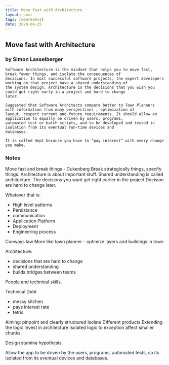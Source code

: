 ```yaml
---
title: Move fast with Architecture 
layout: post
tags: [wearedevs]
date: 2020-06-25
---
```


## Move fast with Architecture
### by Simon Lasselberger
```
Software Architecture is the mindset that helps you to move fast, break fewer things, and isolate the consequences of
decisions. In most successful software projects, the expert developers working on that project have a shared understanding of
the system design. Architecture is the decisions that you wish you could get right early in a project and hard to change
later.

Suggested that Software Architects compare better to Town Planners with information from many perspectives , optimization of
layout, respect current and future requirements. It should allow an application to equally be driven by users, programs,
automated test or batch scripts, and to be developed and tested in isolation from its eventual run-time devices and
databases.
```

``` About tecnical debt:It feels like a messy kitchen that rarely gets cleaned. There are many reasons for technical dept. 
It is called dept because you have to “pay interest” with every change you make.
```

### Notes
Move fast and break things - Cukenberg
Break strategically things, specify things.
Architecture is about important stuff. Shared understanding is called architecture.
The decisions you want get right earlier in the project
Decision  are hard to change later.

Whatever that is:
- High level patterns
- Persistance
- communication
- Application Platform
- Deployment
- Engineering process

Conways law
More like town planner - optimize layers
and buildings in town

Architecture:
- decisions that are hard to change
- shared understanding
- builds bridges between teams

People and technical skills.

Technical Debt
- messy kitchen
- pays interest rate
- tetris

Aiming: pinpoint and clearly structured
Isolate
Different products
Extending the logic
Invest in architecture
Isolated logic to exception affect smaller chunks.

Design stamina hypothesis.

Allow the app to be driven by the users, programs, automated tests, so its isolated from its eventual devices and databases.
 